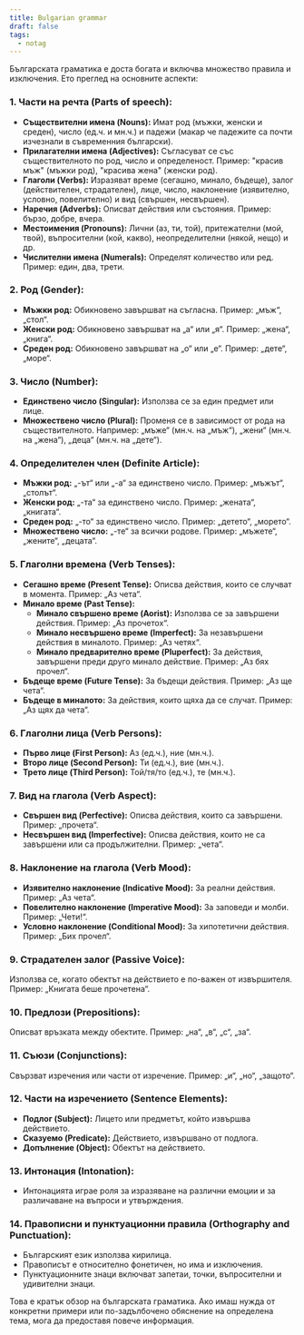 ```yaml
---
title: Bulgarian grammar
draft: false
tags:
  - notag
---
```

Българската граматика е доста богата и включва множество правила и изключения. Ето преглед на основните аспекти:

### 1. **Части на речта (Parts of speech):**
   - **Съществителни имена (Nouns):** Имат род (мъжки, женски и среден), число (ед.ч. и мн.ч.) и падежи (макар че падежите са почти изчезнали в съвременния български).
   - **Прилагателни имена (Adjectives):** Съгласуват се със съществителното по род, число и определеност. Пример: "красив мъж" (мъжки род), "красива жена" (женски род).
   - **Глаголи (Verbs):** Изразяват време (сегашно, минало, бъдеще), залог (действителен, страдателен), лице, число, наклонение (изявително, условно, повелително) и вид (свършен, несвършен).
   - **Наречия (Adverbs):** Описват действия или състояния. Пример: бързо, добре, вчера.
   - **Местоимения (Pronouns):** Лични (аз, ти, той), притежателни (мой, твой), въпросителни (кой, какво), неопределителни (някой, нещо) и др.
   - **Числителни имена (Numerals):** Определят количество или ред. Пример: един, два, трети.

### 2. **Род (Gender):**
   - **Мъжки род:** Обикновено завършват на съгласна. Пример: „мъж“, „стол“.
   - **Женски род:** Обикновено завършват на „а“ или „я“. Пример: „жена“, „книга“.
   - **Среден род:** Обикновено завършват на „о“ или „е“. Пример: „дете“, „море“.

### 3. **Число (Number):**
   - **Единствено число (Singular):** Използва се за един предмет или лице.
   - **Множествено число (Plural):** Променя се в зависимост от рода на съществителното. Например: „мъже“ (мн.ч. на „мъж“), „жени“ (мн.ч. на „жена“), „деца“ (мн.ч. на „дете“).

### 4. **Определителен член (Definite Article):**
   - **Мъжки род:** „-ът“ или „-а“ за единствено число. Пример: „мъжът“, „столът“.
   - **Женски род:** „-та“ за единствено число. Пример: „жената“, „книгата“.
   - **Среден род:** „-то“ за единствено число. Пример: „детето“, „морето“.
   - **Множествено число:** „-те“ за всички родове. Пример: „мъжете“, „жените“, „децата“.

### 5. **Глаголни времена (Verb Tenses):**
   - **Сегашно време (Present Tense):** Описва действия, които се случват в момента. Пример: „Аз чета“.
   - **Минало време (Past Tense):**
     - **Минало свършено време (Aorist):** Използва се за завършени действия. Пример: „Аз прочетох“.
     - **Минало несвършено време (Imperfect):** За незавършени действия в миналото. Пример: „Аз четях“.
     - **Минало предварително време (Pluperfect):** За действия, завършени преди друго минало действие. Пример: „Аз бях прочел“.
   - **Бъдеще време (Future Tense):** За бъдещи действия. Пример: „Аз ще чета“.
   - **Бъдеще в миналото:** За действия, които щяха да се случат. Пример: „Аз щях да чета“.

### 6. **Глаголни лица (Verb Persons):**
   - **Първо лице (First Person):** Аз (ед.ч.), ние (мн.ч.).
   - **Второ лице (Second Person):** Ти (ед.ч.), вие (мн.ч.).
   - **Трето лице (Third Person):** Той/тя/то (ед.ч.), те (мн.ч.).

### 7. **Вид на глагола (Verb Aspect):**
   - **Свършен вид (Perfective):** Описва действия, които са завършени. Пример: „прочета“.
   - **Несвършен вид (Imperfective):** Описва действия, които не са завършени или са продължителни. Пример: „чета“.

### 8. **Наклонение на глагола (Verb Mood):**
   - **Изявително наклонение (Indicative Mood):** За реални действия. Пример: „Аз чета“.
   - **Повелително наклонение (Imperative Mood):** За заповеди и молби. Пример: „Чети!“.
   - **Условно наклонение (Conditional Mood):** За хипотетични действия. Пример: „Бих прочел“.

### 9. **Страдателен залог (Passive Voice):**
   Използва се, когато обектът на действието е по-важен от извършителя. Пример: „Книгата беше прочетена“.

### 10. **Предлози (Prepositions):**
   Описват връзката между обектите. Пример: „на“, „в“, „с“, „за“.

### 11. **Съюзи (Conjunctions):**
   Свързват изречения или части от изречение. Пример: „и“, „но“, „защото“.

### 12. **Части на изречението (Sentence Elements):**
   - **Подлог (Subject):** Лицето или предметът, който извършва действието.
   - **Сказуемо (Predicate):** Действието, извършвано от подлога.
   - **Допълнение (Object):** Обектът на действието.

### 13. **Интонация (Intonation):**
   - Интонацията играе роля за изразяване на различни емоции и за различаване на въпроси и утвърждения.

### 14. **Правописни и пунктуационни правила (Orthography and Punctuation):**
   - Българският език използва кирилица.
   - Правописът е относително фонетичен, но има и изключения.
   - Пунктуационните знаци включват запетаи, точки, въпросителни и удивителни знаци.

Това е кратък обзор на българската граматика. Ако имаш нужда от конкретни примери или по-задълбочено обяснение на определена тема, мога да предоставя повече информация.
